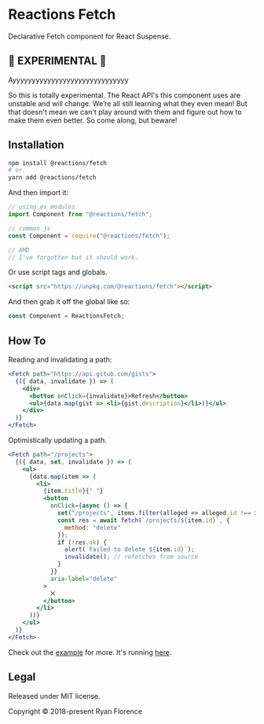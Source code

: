 # Reactions Fetch

Declarative Fetch component for React Suspense.

## 🚨 EXPERIMENTAL 🚨

Ayyyyyyyyyyyyyyyyyyyyyyyyyyyyyy

So this is totally experimental. The React API's this component uses are unstable and will change. We’re all still learning what they even mean! But that doesn't mean we can't play around with them and figure out how to make them even better. So come along, but beware!

## Installation

```bash
npm install @reactions/fetch
# or
yarn add @reactions/fetch
```

And then import it:

```js
// using es modules
import Component from "@reactions/fetch";

// common.js
const Component = require("@reactions/fetch");

// AMD
// I've forgotten but it should work.
```

Or use script tags and globals.

```html
<script src="https://unpkg.com/@reactions/fetch"></script>
```

And then grab it off the global like so:

```js
const Component = ReactionsFetch;
```

## How To

Reading and invalidating a path:

```jsx
<Fetch path="https://api.gitub.com/gists">
  {({ data, invalidate }) => (
    <div>
      <button onClick={invalidate}>Refresh</button>
      <ul>{data.map(gist => <li>{gist.description}</li>)}</ul>
    </div>
  )}
</Fetch>
```

Optimistically updating a path.

```jsx
<Fetch path="/projects">
  {({ data, set, invalidate }) => (
    <ul>
      {data.map(item => (
        <li>
          {item.title}{" "}
          <button
            onClick={async () => {
              set("/projects", items.filter(alleged => alleged.id !== item.id));
              const res = await fetch(`/projects/${item.id}`, {
                method: "delete"
              });
              if (!res.ok) {
                alert(`Failed to delete ${item.id}`);
                invalidate(); // refetches from source
              }
            }}
            aria-label="delete"
          >
            ⨉
          </button>
        </li>
      ))}
    </ul>
  )}
</Fetch>
```

Check out the [example](/example) for more. It's running <a href="https://reactions.github.io/fetch">here</a>.

## Legal

Released under MIT license.

Copyright &copy; 2018-present Ryan Florence

